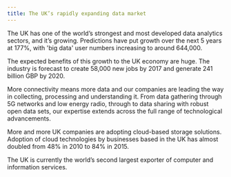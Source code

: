 ```yaml
---
title: The UK’s rapidly expanding data market
---
```


The UK has one of the world’s strongest and most developed data analytics sectors, and it’s growing. Predictions have put growth over the next 5 years at 177%, with 'big data' user numbers increasing to around 644,000. 


The expected benefits of this growth to the UK economy are huge. The industry is forecast to create 58,000 new jobs by 2017 and generate 241 billion GBP by 2020. 


More connectivity means more data and our companies are leading the way in collecting, processing and understanding it. From data gathering through 5G networks and low energy radio, through to data sharing with robust open data sets, our expertise extends across the full range of technological advancements.


More and more UK companies are adopting cloud-based storage solutions. Adoption of cloud technologies by businesses based in the UK has almost doubled from 48% in 2010 to 84% in 2015. 


The UK is currently the world’s second largest exporter of computer and information services.

